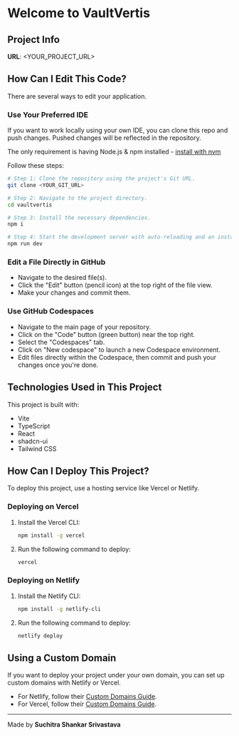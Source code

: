 # Welcome to VaultVertis

## Project Info

**URL**: <YOUR_PROJECT_URL>

## How Can I Edit This Code?

There are several ways to edit your application.

### Use Your Preferred IDE

If you want to work locally using your own IDE, you can clone this repo and push changes. Pushed changes will be reflected in the repository.

The only requirement is having Node.js & npm installed - [install with nvm](https://github.com/nvm-sh/nvm#installing-and-updating)

Follow these steps:

```sh
# Step 1: Clone the repository using the project's Git URL.
git clone <YOUR_GIT_URL>

# Step 2: Navigate to the project directory.
cd vaultvertis

# Step 3: Install the necessary dependencies.
npm i

# Step 4: Start the development server with auto-reloading and an instant preview.
npm run dev
```

### Edit a File Directly in GitHub

- Navigate to the desired file(s).
- Click the "Edit" button (pencil icon) at the top right of the file view.
- Make your changes and commit them.

### Use GitHub Codespaces

- Navigate to the main page of your repository.
- Click on the "Code" button (green button) near the top right.
- Select the "Codespaces" tab.
- Click on "New codespace" to launch a new Codespace environment.
- Edit files directly within the Codespace, then commit and push your changes once you're done.

## Technologies Used in This Project

This project is built with:

- Vite
- TypeScript
- React
- shadcn-ui
- Tailwind CSS

## How Can I Deploy This Project?

To deploy this project, use a hosting service like Vercel or Netlify.

### Deploying on Vercel

1. Install the Vercel CLI:
   ```sh
   npm install -g vercel
   ```
2. Run the following command to deploy:
   ```sh
   vercel
   ```

### Deploying on Netlify

1. Install the Netlify CLI:
   ```sh
   npm install -g netlify-cli
   ```
2. Run the following command to deploy:
   ```sh
   netlify deploy
   ```

## Using a Custom Domain

If you want to deploy your project under your own domain, you can set up custom domains with Netlify or Vercel.

- For Netlify, follow their [Custom Domains Guide](https://docs.netlify.com/domains-https/custom-domains/).
- For Vercel, follow their [Custom Domains Guide](https://vercel.com/docs/concepts/projects/custom-domains).

---

Made by **Suchitra Shankar Srivastava**

